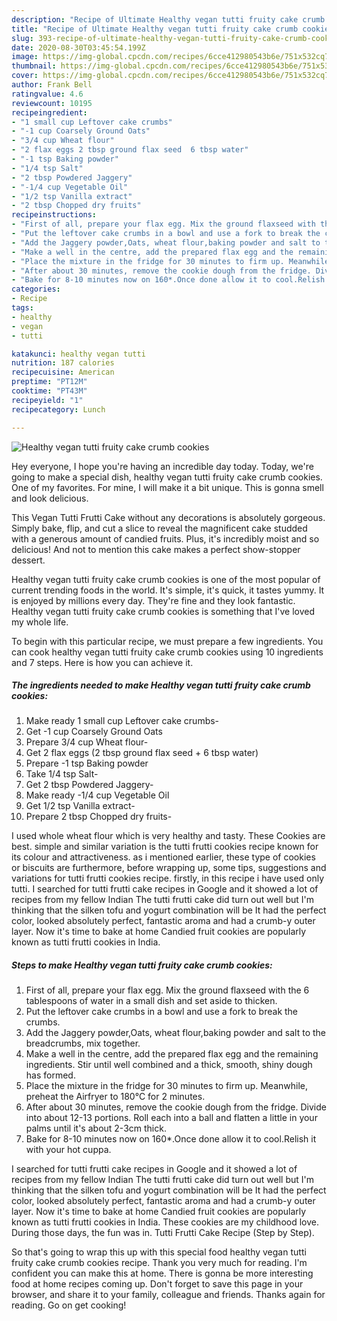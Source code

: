 ```yaml
---
description: "Recipe of Ultimate Healthy vegan tutti fruity cake crumb cookies"
title: "Recipe of Ultimate Healthy vegan tutti fruity cake crumb cookies"
slug: 393-recipe-of-ultimate-healthy-vegan-tutti-fruity-cake-crumb-cookies
date: 2020-08-30T03:45:54.199Z
image: https://img-global.cpcdn.com/recipes/6cce412980543b6e/751x532cq70/healthy-vegan-tutti-fruity-cake-crumb-cookies-recipe-main-photo.jpg
thumbnail: https://img-global.cpcdn.com/recipes/6cce412980543b6e/751x532cq70/healthy-vegan-tutti-fruity-cake-crumb-cookies-recipe-main-photo.jpg
cover: https://img-global.cpcdn.com/recipes/6cce412980543b6e/751x532cq70/healthy-vegan-tutti-fruity-cake-crumb-cookies-recipe-main-photo.jpg
author: Frank Bell
ratingvalue: 4.6
reviewcount: 10195
recipeingredient:
- "1 small cup Leftover cake crumbs"
- "-1 cup Coarsely Ground Oats"
- "3/4 cup Wheat flour"
- "2 flax eggs 2 tbsp ground flax seed  6 tbsp water"
- "-1 tsp Baking powder"
- "1/4 tsp Salt"
- "2 tbsp Powdered Jaggery"
- "-1/4 cup Vegetable Oil"
- "1/2 tsp Vanilla extract"
- "2 tbsp Chopped dry fruits"
recipeinstructions:
- "First of all, prepare your flax egg. Mix the ground flaxseed with the 6 tablespoons of water in a small dish and set aside to thicken."
- "Put the leftover cake crumbs in a bowl and use a fork to break the crumbs."
- "Add the Jaggery powder,Oats, wheat flour,baking powder and salt to the breadcrumbs, mix together."
- "Make a well in the centre, add the prepared flax egg and the remaining ingredients. Stir until well combined and a thick, smooth, shiny dough has formed."
- "Place the mixture in the fridge for 30 minutes to firm up. Meanwhile, preheat the Airfryer to 180°C for 2 minutes."
- "After about 30 minutes, remove the cookie dough from the fridge. Divide into about 12-13 portions. Roll each into a ball and flatten a little in your palms until it&#39;s about 2-3cm thick."
- "Bake for 8-10 minutes now on 160*.Once done allow it to cool.Relish it with your hot cuppa."
categories:
- Recipe
tags:
- healthy
- vegan
- tutti

katakunci: healthy vegan tutti 
nutrition: 187 calories
recipecuisine: American
preptime: "PT12M"
cooktime: "PT43M"
recipeyield: "1"
recipecategory: Lunch

---
```



![Healthy vegan tutti fruity cake crumb cookies](https://img-global.cpcdn.com/recipes/6cce412980543b6e/751x532cq70/healthy-vegan-tutti-fruity-cake-crumb-cookies-recipe-main-photo.jpg)

Hey everyone, I hope you're having an incredible day today. Today, we're going to make a special dish, healthy vegan tutti fruity cake crumb cookies. One of my favorites. For mine, I will make it a bit unique. This is gonna smell and look delicious.

This Vegan Tutti Frutti Cake without any decorations is absolutely gorgeous. Simply bake, flip, and cut a slice to reveal the magnificent cake studded with a generous amount of candied fruits. Plus, it&#39;s incredibly moist and so delicious! And not to mention this cake makes a perfect show-stopper dessert.

Healthy vegan tutti fruity cake crumb cookies is one of the most popular of current trending foods in the world. It's simple, it's quick, it tastes yummy. It is enjoyed by millions every day. They're fine and they look fantastic. Healthy vegan tutti fruity cake crumb cookies is something that I've loved my whole life.


To begin with this particular recipe, we must prepare a few ingredients. You can cook healthy vegan tutti fruity cake crumb cookies using 10 ingredients and 7 steps. Here is how you can achieve it.

<!--inarticleads1-->

##### The ingredients needed to make Healthy vegan tutti fruity cake crumb cookies:

1. Make ready 1 small cup Leftover cake crumbs-
1. Get -1 cup Coarsely Ground Oats
1. Prepare 3/4 cup Wheat flour-
1. Get 2 flax eggs (2 tbsp ground flax seed + 6 tbsp water)
1. Prepare -1 tsp Baking powder
1. Take 1/4 tsp Salt-
1. Get 2 tbsp Powdered Jaggery-
1. Make ready -1/4 cup Vegetable Oil
1. Get 1/2 tsp Vanilla extract-
1. Prepare 2 tbsp Chopped dry fruits-


I used whole wheat flour which is very healthy and tasty. These Cookies are best. simple and similar variation is the tutti frutti cookies recipe known for its colour and attractiveness. as i mentioned earlier, these type of cookies or biscuits are furthermore, before wrapping up, some tips, suggestions and variations for tutti frutti cookies recipe. firstly, in this recipe i have used only tutti. I searched for tutti frutti cake recipes in Google and it showed a lot of recipes from my fellow Indian The tutti frutti cake did turn out well but I&#39;m thinking that the silken tofu and yogurt combination will be It had the perfect color, looked absolutely perfect, fantastic aroma and had a crumb-y outer layer. Now it&#39;s time to bake at home Candied fruit cookies are popularly known as tutti frutti cookies in India. 

<!--inarticleads2-->

##### Steps to make Healthy vegan tutti fruity cake crumb cookies:

1. First of all, prepare your flax egg. Mix the ground flaxseed with the 6 tablespoons of water in a small dish and set aside to thicken.
1. Put the leftover cake crumbs in a bowl and use a fork to break the crumbs.
1. Add the Jaggery powder,Oats, wheat flour,baking powder and salt to the breadcrumbs, mix together.
1. Make a well in the centre, add the prepared flax egg and the remaining ingredients. Stir until well combined and a thick, smooth, shiny dough has formed.
1. Place the mixture in the fridge for 30 minutes to firm up. Meanwhile, preheat the Airfryer to 180°C for 2 minutes.
1. After about 30 minutes, remove the cookie dough from the fridge. Divide into about 12-13 portions. Roll each into a ball and flatten a little in your palms until it&#39;s about 2-3cm thick.
1. Bake for 8-10 minutes now on 160*.Once done allow it to cool.Relish it with your hot cuppa.


I searched for tutti frutti cake recipes in Google and it showed a lot of recipes from my fellow Indian The tutti frutti cake did turn out well but I&#39;m thinking that the silken tofu and yogurt combination will be It had the perfect color, looked absolutely perfect, fantastic aroma and had a crumb-y outer layer. Now it&#39;s time to bake at home Candied fruit cookies are popularly known as tutti frutti cookies in India. These cookies are my childhood love. During those days, the fun was in. Tutti Frutti Cake Recipe (Step by Step). 

So that's going to wrap this up with this special food healthy vegan tutti fruity cake crumb cookies recipe. Thank you very much for reading. I'm confident you can make this at home. There is gonna be more interesting food at home recipes coming up. Don't forget to save this page in your browser, and share it to your family, colleague and friends. Thanks again for reading. Go on get cooking!
